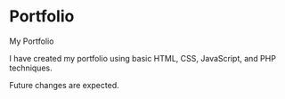 # Portfolio
My Portfolio

I have created my portfolio using basic HTML, CSS, JavaScript, and PHP techniques.

Future changes are expected.
